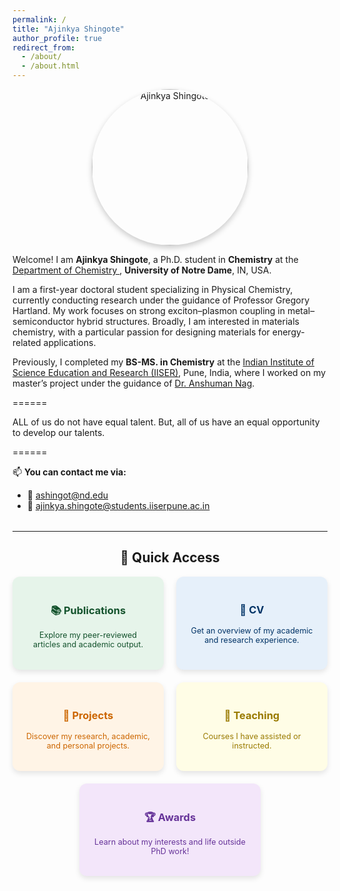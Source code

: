 ```yaml
---
permalink: /
title: "Ajinkya Shingote"
author_profile: true
redirect_from: 
  - /about/
  - /about.html
---
```

<p align="center">
  <img src="image/profile_photo.jpg" alt="Ajinkya Shingote" width="250" style="border-radius: 50%; box-shadow: 0 4px 10px rgba(0,0,0,0.2);">
</p>

Welcome! I am **Ajinkya Shingote**, a Ph.D. student in **Chemistry** at the [Department of Chemistry ](https://acms.nd.edu/), **University of Notre Dame**, IN, USA.

I am a first-year doctoral student specializing in Physical Chemistry, currently conducting research under the guidance 
of Professor Gregory Hartland. My work focuses on strong exciton–plasmon coupling in metal–semiconductor hybrid 
structures. Broadly, I am interested in materials chemistry, with a particular passion for designing materials for 
energy-related applications.

Previously, I completed my **BS-MS. in Chemistry** at the [Indian Institute of Science Education and Research (IISER)](https://www.iiserpune.ac.in/), Pune, India, where I worked on my master’s project under the guidance of [Dr.  Anshuman Nag](https://www.iiserpune.ac.in/faculty/).

======

ALL of us do not have equal talent. But, all of us have an equal opportunity to develop our talents.

======

📫 **You can contact me via:**

- 📧 ashingot@nd.edu
- 📧 ajinkya.shingote@students.iiserpune.ac.in

<hr style="margin-top: 2rem;">

<h2 style="text-align: center;">🔗 Quick Access</h2>

<div style="display: flex; flex-wrap: wrap; justify-content: center; gap: 20px; margin-top: 1rem;">

  <a href="publications/" style="flex: 1 1 200px; max-width: 250px; text-align: center; padding: 20px; border-radius: 12px; background-color: #e6f4ea; box-shadow: 0 4px 8px rgba(0,0,0,0.1); text-decoration: none; color: #14532d;">
  <h3>📚 Publications</h3>
  <p style="font-size: 0.9em;">Explore my peer-reviewed articles and academic output.</p>
  </a>

  <a href="files/CV.pdf" style="flex: 1 1 200px; max-width: 250px; text-align: center; padding: 20px; border-radius: 12px; background-color: #e6f0fa; box-shadow: 0 4px 8px rgba(0,0,0,0.1); text-decoration: none; color: #003366;">
    <h3>📄 CV</h3>
    <p style="font-size: 0.9em;">Get an overview of my academic and research experience.</p>
  </a>
    
  <a href="project/" style="flex: 1 1 200px; max-width: 250px; text-align: center; padding: 20px; border-radius: 12px; background-color: #fff4e6; box-shadow: 0 4px 8px rgba(0,0,0,0.1); text-decoration: none; color: #cc6600;">
    <h3>🧠 Projects</h3>
    <p style="font-size: 0.9em;">Discover my research, academic, and personal projects.</p>
  </a>

  <a href="teaching/" style="flex: 1 1 200px; max-width: 250px; text-align: center; padding: 20px; border-radius: 12px; background-color: #fffde6; box-shadow: 0 4px 8px rgba(0,0,0,0.1); text-decoration: none; color: #997a00;">
    <h3>📘 Teaching</h3>
    <p style="font-size: 0.9em;">Courses I have assisted or instructed.</p>
  </a>

  <a href="year-archive/" style="flex: 1 1 200px; max-width: 250px; text-align: center; padding: 20px; border-radius: 12px; background-color: #f3e6fa; box-shadow: 0 4px 8px rgba(0,0,0,0.1); text-decoration: none; color: #663399;">
    <h3>🏆 Awards</h3>
    <p style="font-size: 0.9em;">Learn about my interests and life outside PhD work!</p>
  </a>

</div>
